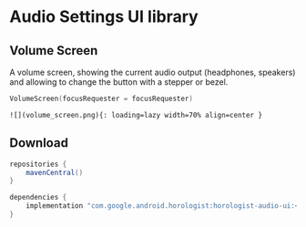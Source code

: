 # Audio Settings UI library

## Volume Screen

A volume screen, showing the current audio output (headphones, speakers) and
allowing to change the button with a stepper or bezel.

```kotlin
VolumeScreen(focusRequester = focusRequester)
```

    ![](volume_screen.png){: loading=lazy width=70% align=center }

## Download

```groovy
repositories {
    mavenCentral()
}

dependencies {
    implementation "com.google.android.horologist:horologist-audio-ui:<version>"
}
```
